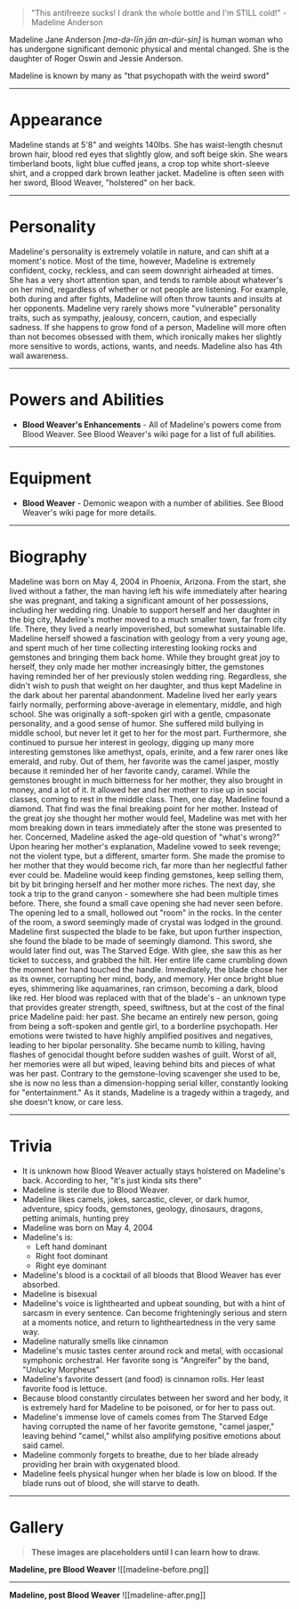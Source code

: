 > "This antifreeze sucks! I drank the whole bottle and I'm STILL cold!" - Madeline Anderson


Madeline Jane Anderson *\[ma-də-līn jān an-du̇r-sin\]* is human woman who has undergone significant demonic physical and mental changed. She is the daughter of Roger Oswin and Jessie Anderson.

Madeline is known by many as "that psychopath with the weird sword"
***
# Appearance
Madeline stands at 5'8" and weights 140lbs. She has waist-length chesnut brown hair, blood red eyes that slightly glow, and soft beige skin. She wears timberland boots, light blue cuffed jeans, a crop top white short-sleeve shirt, and a cropped dark brown leather jacket. Madeline is often seen with her sword, Blood Weaver, "holstered" on her back.
***
# Personality
Madeline's personality is extremely volatile in nature, and can shift at a moment's notice. Most of the time, however, Madeline is extremely confident, cocky, reckless, and can seem downright airheaded at times. She has a very short attention span, and tends to ramble about whatever's on her mind, regardless of whether or not people are listening. For example, both during and after fights, Madeline will often throw taunts and insults at her opponents. Madeline very rarely shows more "vulnerable" personality traits, such as sympathy, jealousy, concern, caution, and especially sadness. If she happens to grow fond of a person, Madeline will more often than not becomes obsessed with them, which ironically makes her slightly more sensitive to words, actions, wants, and needs. Madeline also has 4th wall awareness.
***
# Powers and Abilities
- **Blood Weaver's Enhancements** - All of Madeline's powers come from Blood Weaver. See Blood Weaver's wiki page for a list of full abilities.
***
# Equipment
- **Blood Weaver** - Demonic weapon with a number of abilities. See Blood Weaver's wiki page for more details. 
***
# Biography
Madeline was born on May 4, 2004 in Phoenix, Arizona. From the start, she lived without a father, the man having left his wife immediately after hearing she was pregnant, and taking a significant amount of her possessions, including her wedding ring. Unable to support herself and her daughter in the big city, Madeline's mother moved to a much smaller town, far from city life. There, they lived a nearly impoverished, but somewhat sustainable life. Madeline herself showed a fascination with geology from a very young age, and spent much of her time collecting interesting looking rocks and gemstones and bringing them back home. While they brought great joy to herself, they only made her mother increasingly bitter, the gemstones having reminded her of her previously stolen wedding ring. Regardless, she didn't wish to push that weight on her daughter, and thus kept Madeline in the dark about her parental abandonment. Madeline lived her early years fairly normally, performing above-average in elementary, middle, and high school. She was originally a soft-spoken girl with a gentle, cmpasonate personality, and a good sense of humor. She suffered mild bullying in middle school, but never let it get to her for the most part. Furthermore, she continued to pursue her interest in geology, digging up many more interesting gemstones like amethyst, opals, erinite, and a few rarer ones like emerald, and ruby. Out of them, her favorite was the camel jasper, mostly because it reminded her of her favorite candy, caramel. While the gemstones brought in much bitterness for her mother, they also brought in money, and a lot of it. It allowed her and her mother to rise up in social classes, coming to rest in the middle class. Then, one day, Madeline found a diamond. That find was the final breaking point for her mother. Instead of the great joy she thought her mother would feel, Madeline was met with her mom breaking down in tears immediately after the stone was presented to her. Concerned, Madeline asked the age-old question of "what's wrong?" Upon hearing her mother's explanation, Madeline vowed to seek revenge; not the violent type, but a different, smarter form. She made the promise to her mother that they would become rich, far more than her neglectful father ever could be. Madeline would keep finding gemstones, keep selling them, bit by bit bringing herself and her mother more riches. The next day, she took a trip to the grand canyon - somewhere she had been multiple times before. There, she found a small cave opening she had never seen before. The opening led to a small, hollowed out "room" in the rocks. In the center of the room, a sword seemingly made of crystal was lodged in the ground. Madeline first suspected the blade to be fake, but upon further inspection, she found the blade to be made of seemingly diamond. This sword, she would later find out, was The Starved Edge. With glee, she saw this as her ticket to success, and grabbed the hilt. Her entire life came crumbling down the moment her hand touched the handle. Immediately, the blade chose her as its owner, corrupting her mind, body, and memory. Her once bright blue eyes, shimmering like aquamarines, ran crimson, becoming a dark, blood like red. Her blood was replaced with that of the blade's - an unknown type that provides greater strength, speed, swiftness, but at the cost of the final price Madeline paid: her past. She became an entirely new person, going from being a soft-spoken and gentle girl, to a borderline psychopath. Her emotions were twisted to have highly amplified positives and negatives, leading to her bipolar personality. She became numb to killing, having flashes of genocidal thought before sudden washes of guilt. Worst of all, her memories were all but wiped, leaving behind bits and pieces of what was her past. Contrary to the gemstone-loving scavenger she used to be, she is now no less than a dimension-hopping serial killer, constantly looking for "entertainment." As it stands, Madeline is a tragedy within a tragedy, and she doesn't know, or care less.
***
# Trivia
- It is unknown how Blood Weaver actually stays holstered on Madeline's back. According to her, "it's just kinda sits there"
- Madeline is sterile due to Blood Weaver.
- Madeline likes camels, jokes, sarcastic, clever, or dark humor, adventure, spicy foods, gemstones, geology, dinosaurs, dragons, petting animals, hunting prey
- Madeline was born on May 4, 2004
- Madeline's is:
	- Left hand dominant
	- Right foot dominant
	- Right eye dominant
- Madeline's blood is a cocktail of all bloods that Blood Weaver has ever absorbed.
- Madeline is bisexual
- Madeline's voice is lighthearted and upbeat sounding, but with a hint of sarcasm in every sentence. Can become frighteningly serious and stern at a moments notice, and return to lightheartedness in the very same way.
- Madeline naturally smells like cinnamon
- Madeline's music tastes center around rock and metal, with occasional symphonic orchestral. Her favorite song is "Angreifer” by the band, "Unlucky Morpheus"
- Madeline's favorite dessert (and food) is cinnamon rolls. Her least favorite food is lettuce.
- Because blood constantly circulates between her sword and her body, it is extremely hard for Madeline to be poisoned, or for her to pass out.
- Madeline's immense love of camels comes from The Starved Edge having corrupted the name of her favorite gemstone, "camel jasper," leaving behind "camel," whilst also amplifying positive emotions about said camel.
- Madeline commonly forgets to breathe, due to her blade already providing her brain with oxygenated blood.
- Madeline feels physical hunger when her blade is low on blood. If the blade runs out of blood, she will starve to death.
***
# Gallery
> **These images are placeholders until I can learn how to draw.**

**Madeline, pre Blood Weaver**
![[madeline-before.png]]
***
**Madeline, post Blood Weaver**
![[madeline-after.png]]